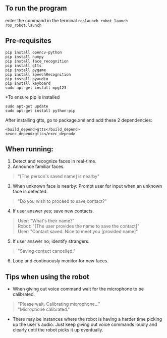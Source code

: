 

## To run the program

enter the command in the terminal
`roslaunch robot_launch ros_robot.launch`

## Pre-requisites

    pip install opencv-python
    pip install numpy 
    pip install face_recognition 
    pip install gtts 
    pip install pygame 
    pip install SpeechRecognition 
    pip install pyaudio 
    pip install keyboard
    sudo apt-get install mpg123

*To ensure pip is installed

    sudo apt-get update
    sudo apt-get install python-pip

After installing gtts, go to package.xml and add these 2 dependencies:

    <build_depend>gtts</build_depend>
    <exec_depend>gtts</exec_depend>

   

## When running:

 1. Detect and recognize faces in real-time. 
 2. Announce familiar faces.

>  "[The person's saved name]  is nearby"

 3. When unknown face is nearby:
 Prompt user for input when an unknown face is detected.

> "Do you wish to proceed to save contact?"

 4. If user answer yes; save new contacts.

>  User: "What's their name?"  
>  Robot: "[The user provides the name to
> save the contact]"  
> User: "Contact saved. Nice to meet you [provided
> name]"

 
 5. If user answer no; identify strangers.

>  "Saving contact cancelled."

 
 6. Loop and continuously monitor for new faces.

## Tips when using the robot

 - When giving out voice command wait for the microphone to be calibrated.

>  "Please wait. Calibrating microphone..."  
>  "Microphone calibrated."

 - There may be instances where the robot is having a harder time picking up the user's audio. Just keep giving out voice commands loudly and clearly until the robot picks it up eventually.
